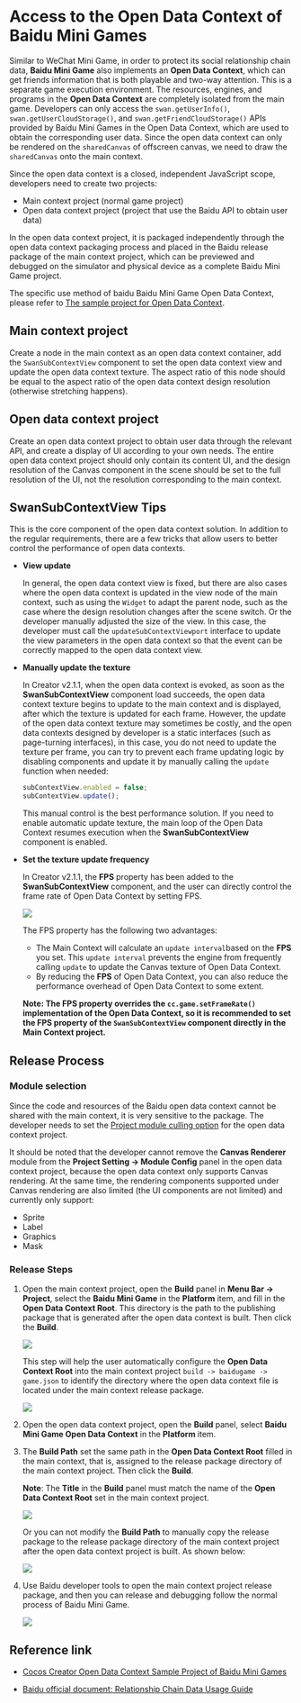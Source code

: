 # Access to the Open Data Context of Baidu Mini Games

Similar to WeChat Mini Game, in order to protect its social relationship chain data, **Baidu Mini Game** also implements an **Open Data Context**, which can get friends information that is both playable and two-way attention. This is a separate game execution environment. The resources, engines, and programs in the **Open Data Context** are completely isolated from the main game. Developers can only access the `swan.getUserInfo()`, `swan.getUserCloudStorage()`, and `swan.getFriendCloudStorage()` APIs provided by Baidu Mini Games in the Open Data Context, which are used to obtain the corresponding user data. Since the open data context can only be rendered on the `sharedCanvas` of offscreen canvas, we need to draw the `sharedCanvas` onto the main context.

Since the open data context is a closed, independent JavaScript scope, developers need to create two projects:

- Main context project (normal game project)
- Open data context project (project that use the Baidu API to obtain user data)

In the open data context project, it is packaged independently through the open data context packaging process and placed in the Baidu release package of the main context project, which can be previewed and debugged on the simulator and physical device as a complete Baidu Mini Game project.

The specific use method of baidu Baidu Mini Game Open Data Context, please refer to [The sample project for Open Data Context](https://github.com/cocos-creator/demo-baidu-subdomain).

## Main context project

Create a node in the main context as an open data context container, add the `SwanSubContextView` component to set the open data context view and update the open data context texture. The aspect ratio of this node should be equal to the aspect ratio of the open data context design resolution (otherwise stretching happens).

## Open data context project

Create an open data context project to obtain user data through the relevant API, and create a display of UI according to your own needs. The entire open data context project should only contain its content UI, and the design resolution of the Canvas component in the scene should be set to the full resolution of the UI, not the resolution corresponding to the main context.

## SwanSubContextView Tips

This is the core component of the open data context solution. In addition to the regular requirements, there are a few tricks that allow users to better control the performance of open data contexts.

- **View update**

  In general, the open data context view is fixed, but there are also cases where the open data context is updated in the view node of the main context, such as using the `Widget` to adapt the parent node, such as the case where the design resolution changes after the scene switch. Or the developer manually adjusted the size of the view. In this case, the developer must call the `updateSubContextViewport` interface to update the view parameters in the open data context so that the event can be correctly mapped to the open data context view.

- **Manually update the texture**

  In Creator v2.1.1, when the open data context is evoked, as soon as the **SwanSubContextView** component load succeeds, the open data context texture begins to update to the main context and is displayed, after which the texture is updated for each frame. However, the update of the open data context texture may sometimes be costly, and the open data contexts designed by developer is a static interfaces (such as page-turning interfaces), in this case, you do not need to update the texture per frame, you can try to prevent each frame updating logic by disabling components and update it by manually calling the `update` function when needed:

  ```js
  subContextView.enabled = false;
  subContextView.update();
  ```

  This manual control is the best performance solution. If you need to enable automatic update texture, the main loop of the Open Data Context resumes execution when the **SwanSubContextView** component is enabled.

- **Set the texture update frequency**

  In Creator v2.1.1, the **FPS** property has been added to the **SwanSubContextView** component, and the user can directly control the frame rate of Open Data Context by setting FPS.

  ![](./publish-baidugame/subcontext.png)

  The FPS property has the following two advantages:

  - The Main Context will calculate an `update interval` ​​based on the **FPS** you set. This `update interval` prevents the engine from frequently calling `update` to update the Canvas texture of Open Data Context. 
  - By reducing the **FPS** of Open Data Context, you can also reduce the performance overhead of Open Data Context to some extent.

  **Note: The FPS property overrides the `cc.game.setFrameRate()` implementation of the Open Data Context, so it is recommended to set the FPS property of the `SwanSubContextView` component directly in the Main Context project.**

## Release Process

### Module selection

Since the code and resources of the Baidu open data context cannot be shared with the main context, it is very sensitive to the package. The developer needs to set the [Project module culling option](../getting-started/basics/editor-panels/project-settings.md) for the open data context project.

It should be noted that the developer cannot remove the **Canvas Renderer** module from the **Project Setting -> Module Config** panel in the open data context project, because the open data context only supports Canvas rendering. At the same time, the rendering components supported under Canvas rendering are also limited (the UI components are not limited) and currently only support:

- Sprite
- Label
- Graphics
- Mask

### Release Steps

1. Open the main context project, open the **Build** panel in **Menu Bar -> Project**, select the **Baidu Mini Game** in the **Platform** item, and fill in the **Open Data Context Root**. This directory is the path to the publishing package that is generated after the open data context is built. Then click the **Build**.

    ![](./publish-baidugame/maintest-build.png)

    This step will help the user automatically configure the **Open Data Context Root** into the main context project `build -> baidugame -> game.json` to identify the directory where the open data context file is located under the main context release package.

    ![](./publish-baidugame/game-json.png)

2. Open the open data context project, open the **Build** panel, select **Baidu Mini Game Open Data Context** in the **Platform** item.

3. The **Build Path** set the same path in the **Open Data Context Root** filled in the main context, that is, assigned to the release package directory of the main context project. Then click the **Build**.

    **Note**: The **Title** in the **Build** panel must match the name of the **Open Data Context Root** set in the main context project.

    ![](./publish-baidugame/open-data-project-build.png)

    Or you can not modify the **Build Path** to manually copy the release package to the release package directory of the main context project after the open data context project is built. As shown below:

    ![](./publish-baidugame/open-data-project-package.png)

4. Use Baidu developer tools to open the main context project release package, and then you can release and debugging follow the normal process of Baidu Mini Game.

    ![](./publish-baidugame/open-data-project-preview.png)

## Reference link

- [Cocos Creator Open Data Context Sample Project of Baidu Mini Games](https://github.com/cocos-creator/demo-baidu-subdomain)

- [Baidu official document: Relationship Chain Data Usage Guide](https://smartprogram.baidu.com/docs/game/tutorials/open_api/guide/#%E5%BC%80%E6%94%BE%E6%95%B0%E6%8D%AE%E5%9F%9F)
